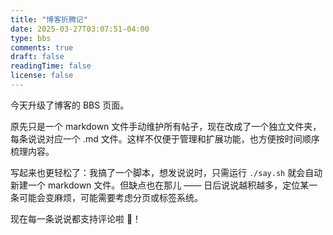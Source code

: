 ```yaml
---
title: "博客折腾记"
date: 2025-03-27T03:07:51-04:00
type: bbs
comments: true
draft: false
readingTime: false
license: false
---
```


今天升级了博客的 BBS 页面。

<!--more-->

原先只是一个 markdown 文件手动维护所有帖子，现在改成了一个独立文件夹，每条说说对应一个 .md 文件。这样不仅便于管理和扩展功能，也方便按时间顺序梳理内容。

写起来也更轻松了：我搞了一个脚本，想发说说时，只需运行 `./say.sh` 就会自动新建一个 markdown 文件。但缺点也在那儿 —— 日后说说越积越多，定位某一条可能会变麻烦，可能需要考虑分页或标签系统。

现在每一条说说都支持评论啦 💬！